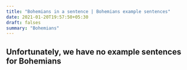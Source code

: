 ```yaml
---
title: "Bohemians in a sentence | Bohemians example sentences"
date: 2021-01-20T19:57:50+05:30
draft: falses
summary: "Bohemians"
---
```

## Unfortunately, we have no example sentences for Bohemians                 
